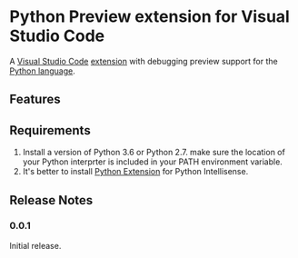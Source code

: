 # Python Preview extension for Visual Studio Code

A [Visual Studio Code](https://code.visualstudio.com/) [extension](https://marketplace.visualstudio.com/VSCode) with debugging preview support for the [Python language](https://www.python.org/).


## Features


## Requirements

1. Install a version of Python 3.6 or Python 2.7. make sure the location of your Python interprter is included in your PATH environment variable.
2. It's better to install [Python Extension](https://marketplace.visualstudio.com/items?itemName=ms-python.python) for Python Intellisense.


## Release Notes

### 0.0.1

Initial release.